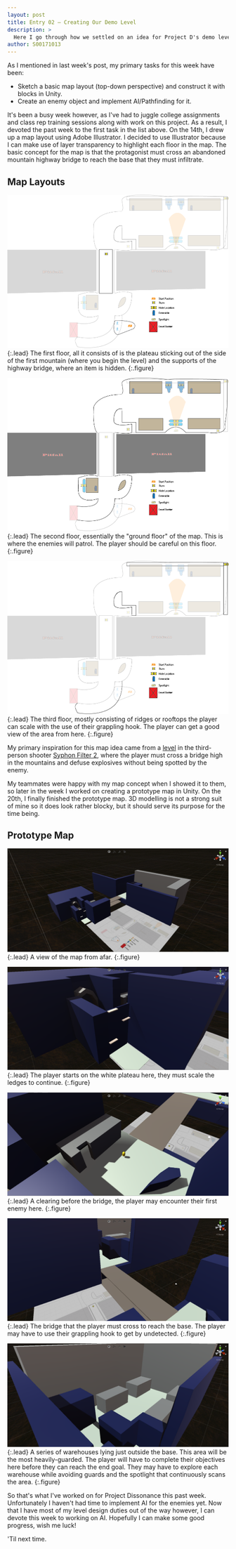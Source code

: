 ```yaml
---
layout: post
title: Entry 02 — Creating Our Demo Level
description: >
  Here I go through how we settled on an idea for Project D's demo level.
author: S00171013
---
```


As I mentioned in last week's post, my primary tasks for this week have been:

*   Sketch a basic map layout (top-down perspective) and construct it with blocks in Unity.
*   Create an enemy object and implement AI/Pathfinding for it.

It's been a busy week however, as I've had to juggle college assignments and class rep training sessions along with work on this project. 
	As a result, I devoted the past week to the first task in the list above. On the 14th, I drew up a map layout using Adobe Illustrator.
	I decided to use Illustrator because I can make use of layer transparency to highlight each floor in the map.
	The basic concept for the map is that the protagonist must cross an abandoned mountain highway bridge to reach the base that they must infiltrate. 
	
## Map Layouts

![First Floor](/assets/img/concept_art/jack/project_d_level_map_1f.png){:.lead}
The first floor, all it consists of is the plateau sticking out of the side of the first mountain (where you begin the level) and the supports of the highway bridge, where an item is hidden.
{:.figure}

![Second Floor](/assets/img/concept_art/jack/project_d_level_map_2f.png){:.lead}
The second floor, essentially the "ground floor" of the map. This is where the enemies will patrol. The player should be careful on this floor.
{:.figure}

![Third Floor](/assets/img/concept_art/jack/project_d_level_map_3f.png){:.lead}
The third floor, mostly consisting of ridges or rooftops the player can scale with the use of their grappling hook. The player can get a good view of the area from here.
{:.figure}

My primary inspiration for this map idea came from a [level](https://www.youtube.com/watch?v=RYeimusPSX4&feature=youtu.be&t=46) in the third-person shooter [Syphon Filter 2](https://en.wikipedia.org/wiki/Syphon_Filter_2), where the player must cross a bridge high in the mountains and defuse explosives without being spotted by the enemy.

My teammates were happy with my map concept when I showed it to them, so later in the week I worked on creating a prototype map in Unity.
On the 20th, I finally finished the prototype map. 3D modelling is not a strong suit of mine so it does look rather blocky, but it should serve its purpose for the time being.

## Prototype Map

![From Afar](/assets/img/concept_art/jack/protomap_from_afar.png){:.lead}
A view of the map from afar.
{:.figure}

![Starting Area](/assets/img/concept_art/jack/protomap_start.png){:.lead}
The player starts on the white plateau here, they must scale the ledges to continue.
{:.figure}

![Clearing](/assets/img/concept_art/jack/protomap_clearing.png){:.lead}
A clearing before the bridge, the player may encounter their first enemy here.
{:.figure}

![Highway Bridge](/assets/img/concept_art/jack/protomap_bridge.png){:.lead}
The bridge that the player must cross to reach the base. The player may have to use their grappling hook to get by undetected.
{:.figure}

![Warehouse Area](/assets/img/concept_art/jack/protomap_warehouse_area.png){:.lead}
A series of warehouses lying just outside the base. This area will be the most heavily-guarded. The player will have to complete their objectives here before they can reach the end goal. They may have to explore each warehouse while avoiding guards and the spotlight that continuously scans the area. 
{:.figure}


So that's what I've worked on for Project Dissonance this past week. Unfortunately I haven't had time to implement AI for the enemies yet. 
Now that I have most of my level design duties out of the way however, I can devote this week to working on AI. Hopefully I can make some good progress, wish me luck!

'Til next time.
